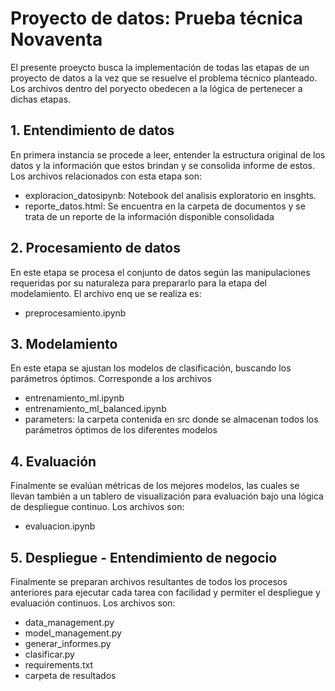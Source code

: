 # Proyecto de datos: Prueba técnica Novaventa

El presente proeycto busca la implementación de todas las etapas de un proyecto de datos a la vez que se resuelve el problema técnico planteado. Los archivos dentro del poryecto obedecen a la lógica de pertenecer a dichas etapas.

## 1. Entendimiento de datos

En primera instancia se procede a leer, entender la estructura original de los datos y la información que estos brindan y se consolida informe de estos. Los archivos relacionados con esta etapa son:

* exploracion_datosipynb: Notebook del analisis exploratorio en insghts.
* reporte_datos.html: Se encuentra en la carpeta de documentos y se trata de un reporte de la información disponible consolidada

## 2. Procesamiento de datos

En este etapa se procesa el conjunto de datos según las manipulaciones requeridas por su naturaleza para prepararlo para la etapa del modelamiento. El archivo enq ue se realiza es:

* preprocesamiento.ipynb

## 3. Modelamiento

En este etapa se ajustan los modelos de clasificación, buscando los parámetros óptimos. Corresponde a los archivos

* entrenamiento_ml.ipynb
* entrenamiento_ml_balanced.ipynb
* parameters: la carpeta contenida en src donde se almacenan todos los parámetros óptimos de los diferentes modelos

## 4. Evaluación

Finalmente se evalúan métricas de los mejores modelos, las cuales se llevan también a un tablero de visualización para evaluación bajo una lógica de despliegue continuo. Los archivos son:

* evaluacion.ipynb

## 5. Despliegue - Entendimiento de negocio

Finalmente se preparan archivos resultantes de todos los procesos anteriores para ejecutar cada tarea con facilidad y permiter el despliegue y evaluación continuos. Los archivos son:

* data_management.py
* model_management.py
* generar_informes.py
* clasificar.py
* requirements.txt
* carpeta de resultados

